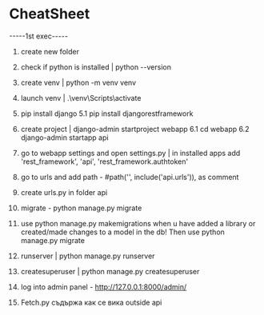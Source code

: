 # CheatSheet

-----1st exec-----

1. create new folder
2. check if python is installed | python --version
3. create venv | python -m venv venv
4. launch venv | .\venv\Scripts\activate
5. pip install django
5.1 pip install djangorestframework
6. create project | django-admin startproject webapp
6.1 cd webapp
6.2 django-admin startapp api
7. go to webapp settings and open settings.py | in installed apps add  'rest_framework', 'api', 'rest_framework.authtoken'
8. go to urls and add path -  #path('', include('api.urls')), as comment
9. create urls.py in folder api
10. migrate - python manage.py migrate
11. use python manage.py makemigrations when u have added a library or created/made changes to a model in the db! Then use python manage.py migrate
12. runserver | python manage.py runserver
13. createsuperuser | python manage.py createsuperuser
14. log into admin panel - http://127.0.0.1:8000/admin/

15. Fetch.py съдържа как се вика outside api
